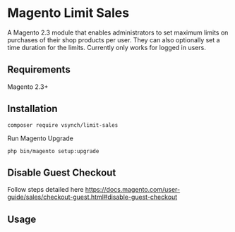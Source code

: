 # Magento Limit Sales
A Magento 2.3 module that enables administrators to set maximum limits on purchases of their shop products per user. 
They can also optionally set a time duration for the limits. Currently only works for logged in users.

## Requirements
Magento 2.3+

## Installation
```
composer require vsynch/limit-sales
```
Run Magento Upgrade
```
php bin/magento setup:upgrade
```
## Disable Guest Checkout
Follow steps detailed here https://docs.magento.com/user-guide/sales/checkout-guest.html#disable-guest-checkout

## Usage

